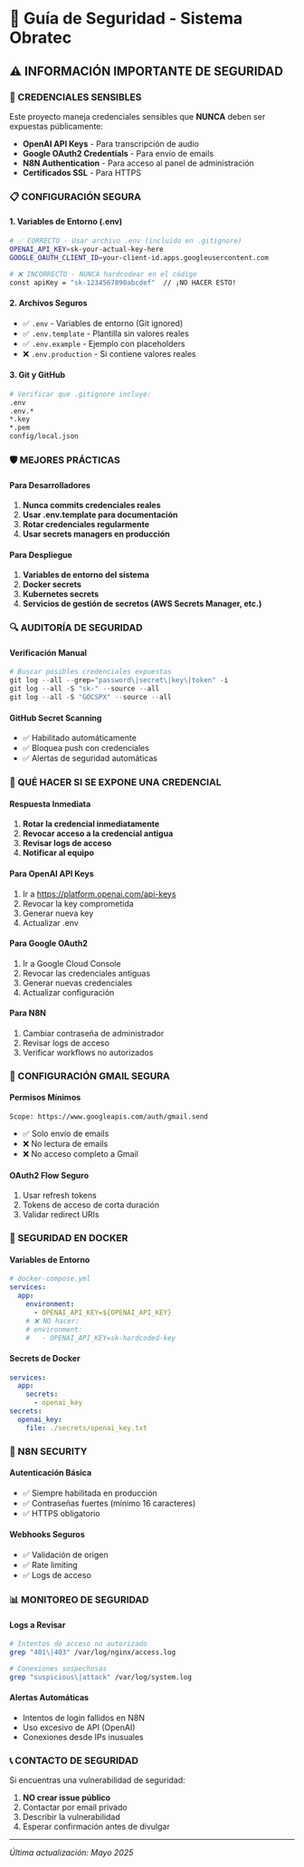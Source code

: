 # 🔐 Guía de Seguridad - Sistema Obratec

## ⚠️ INFORMACIÓN IMPORTANTE DE SEGURIDAD

### 🚨 CREDENCIALES SENSIBLES

Este proyecto maneja credenciales sensibles que **NUNCA** deben ser expuestas públicamente:

- **OpenAI API Keys** - Para transcripción de audio
- **Google OAuth2 Credentials** - Para envío de emails  
- **N8N Authentication** - Para acceso al panel de administración
- **Certificados SSL** - Para HTTPS

### 📋 CONFIGURACIÓN SEGURA

#### 1. Variables de Entorno (.env)
```bash
# ✅ CORRECTO - Usar archivo .env (incluido en .gitignore)
OPENAI_API_KEY=sk-your-actual-key-here
GOOGLE_OAUTH_CLIENT_ID=your-client-id.apps.googleusercontent.com

# ❌ INCORRECTO - NUNCA hardcodear en el código
const apiKey = "sk-1234567890abcdef"  // ¡NO HACER ESTO!
```

#### 2. Archivos Seguros
- ✅ `.env` - Variables de entorno (Git ignored)
- ✅ `.env.template` - Plantilla sin valores reales
- ✅ `.env.example` - Ejemplo con placeholders
- ❌ `.env.production` - Si contiene valores reales

#### 3. Git y GitHub
```bash
# Verificar que .gitignore incluye:
.env
.env.*
*.key
*.pem
config/local.json
```

### 🛡️ MEJORES PRÁCTICAS

#### Para Desarrolladores
1. **Nunca commits credenciales reales**
2. **Usar .env.template para documentación**
3. **Rotar credenciales regularmente**
4. **Usar secrets managers en producción**

#### Para Despliegue
1. **Variables de entorno del sistema**
2. **Docker secrets**
3. **Kubernetes secrets**
4. **Servicios de gestión de secretos (AWS Secrets Manager, etc.)**

### 🔍 AUDITORÍA DE SEGURIDAD

#### Verificación Manual
```powershell
# Buscar posibles credenciales expuestas
git log --all --grep="password\|secret\|key\|token" -i
git log --all -S "sk-" --source --all
git log --all -S "GOCSPX" --source --all
```

#### GitHub Secret Scanning
- ✅ Habilitado automáticamente
- ✅ Bloquea push con credenciales
- ✅ Alertas de seguridad automáticas

### 🚨 QUÉ HACER SI SE EXPONE UNA CREDENCIAL

#### Respuesta Inmediata
1. **Rotar la credencial inmediatamente**
2. **Revocar acceso a la credencial antigua**
3. **Revisar logs de acceso**
4. **Notificar al equipo**

#### Para OpenAI API Keys
1. Ir a https://platform.openai.com/api-keys
2. Revocar la key comprometida
3. Generar nueva key
4. Actualizar .env

#### Para Google OAuth2
1. Ir a Google Cloud Console
2. Revocar las credenciales antiguas
3. Generar nuevas credenciales
4. Actualizar configuración

#### Para N8N
1. Cambiar contraseña de administrador
2. Revisar logs de acceso
3. Verificar workflows no autorizados

### 📧 CONFIGURACIÓN GMAIL SEGURA

#### Permisos Mínimos
```
Scope: https://www.googleapis.com/auth/gmail.send
```
- ✅ Solo envío de emails
- ❌ No lectura de emails
- ❌ No acceso completo a Gmail

#### OAuth2 Flow Seguro
1. Usar refresh tokens
2. Tokens de acceso de corta duración
3. Validar redirect URIs

### 🐳 SEGURIDAD EN DOCKER

#### Variables de Entorno
```yaml
# docker-compose.yml
services:
  app:
    environment:
      - OPENAI_API_KEY=${OPENAI_API_KEY}
    # ❌ NO hacer:
    # environment:
    #   - OPENAI_API_KEY=sk-hardcoded-key
```

#### Secrets de Docker
```yaml
services:
  app:
    secrets:
      - openai_key
secrets:
  openai_key:
    file: ./secrets/openai_key.txt
```

### 🔐 N8N SECURITY

#### Autenticación Básica
- ✅ Siempre habilitada en producción
- ✅ Contraseñas fuertes (mínimo 16 caracteres)
- ✅ HTTPS obligatorio

#### Webhooks Seguros
- ✅ Validación de origen
- ✅ Rate limiting
- ✅ Logs de acceso

### 📊 MONITOREO DE SEGURIDAD

#### Logs a Revisar
```bash
# Intentos de acceso no autorizado
grep "401\|403" /var/log/nginx/access.log

# Conexiones sospechosas
grep "suspicious\|attack" /var/log/system.log
```

#### Alertas Automáticas
- Intentos de login fallidos en N8N
- Uso excesivo de API (OpenAI)
- Conexiones desde IPs inusuales

### 📞 CONTACTO DE SEGURIDAD

Si encuentras una vulnerabilidad de seguridad:
1. **NO crear issue público**
2. Contactar por email privado
3. Describir la vulnerabilidad
4. Esperar confirmación antes de divulgar

---
*Última actualización: Mayo 2025*
